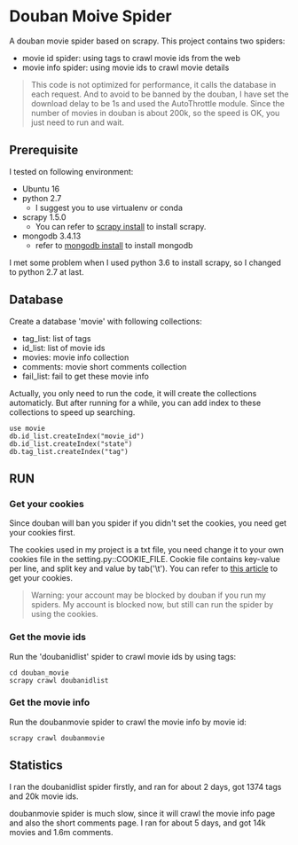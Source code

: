 # Douban Moive Spider

A douban movie spider based on scrapy. This project contains two spiders:

- movie id spider: using tags to crawl movie ids from the web
- movie info spider: using movie ids to crawl movie details

> This code is not optimized for performance, it calls the database in each request. And to avoid to be banned by the douban, I have set the download delay to be 1s and used the AutoThrottle module. Since the number of movies in douban is about 200k, so the speed is OK, you just need to run and wait.

## Prerequisite

I tested on following environment:

- Ubuntu 16
- python 2.7
    - I suggest you to use virtualenv or conda
- scrapy 1.5.0
    - You can refer to [scrapy install](https://docs.scrapy.org/en/latest/intro/install.html) to install scrapy.
- mongodb 3.4.13
    - refer to [mongodb install](https://docs.mongodb.com/manual/tutorial/install-mongodb-on-ubuntu/) to install mongodb

I met some problem when I used python 3.6 to install scrapy, so I changed to python 2.7 at last.

## Database

Create a database 'movie' with following collections:
- tag_list: list of tags
- id_list: list of movie ids
- movies: movie info collection
- comments: movie short comments collection
- fail_list: fail to get these movie info 

Actually, you only need to run the code, it will create the collections automaticly. But after running for a while, you can add index to these collections to speed up searching.

```
use movie
db.id_list.createIndex("movie_id")
db.id_list.createIndex("state")
db.tag_list.createIndex("tag")
```

## RUN

### Get your cookies
Since douban will ban you spider if you didn't set the cookies, you need get your cookies first.

The cookies used in my project is a txt file, you need change it to your own cookies file in the setting.py::COOKIE_FILE. Cookie file contains key-value per line, and split key and value by tab('\t'). You can refer to [this article](https://www.tuicool.com/articles/eAFVz2) to get your cookies.

> Warning: your account may be blocked by douban if you run my spiders. My account is blocked now, but still can run the spider by using the cookies.

### Get the movie ids
Run the 'doubanidlist' spider to crawl movie ids by using tags:
```
cd douban_movie
scrapy crawl doubanidlist
```

### Get the movie info
Run the doubanmovie spider to crawl the movie info by movie id:
```
scrapy crawl doubanmovie
```

## Statistics

I ran the doubanidlist spider firstly, and ran for about 2 days, got 1374 tags and 20k movie ids.

doubanmovie spider is much slow, since it will crawl the movie info page and also the short comments page. I ran for about 5 days, and got 14k movies and 1.6m comments.